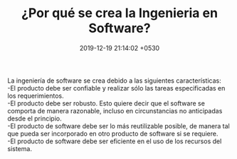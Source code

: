 ﻿---
layout: post
title:  "¿Por qué se crea la Ingenieria en Software?"
date:   2019-12-19 21:14:02 +0530
categories: Clases IntroduccionAlSoftware
---

  <p>La ingeniería de software se crea debido a las siguientes características:<br>
  -El producto debe ser confiable y realizar sólo las tareas especificadas en los requerimientos.<br>
  -El producto debe ser robusto. Esto quiere decir que el software se comporta de manera razonable, incluso en circunstancias no anticipadas desde el principio.<br>
  -El producto de software debe ser lo más reutilizable posible, de manera tal que pueda ser incorporado en otro producto de software si se requiere.<br>
  -El producto de software debe ser eficiente en el uso de los recursos del sistema.</p>
